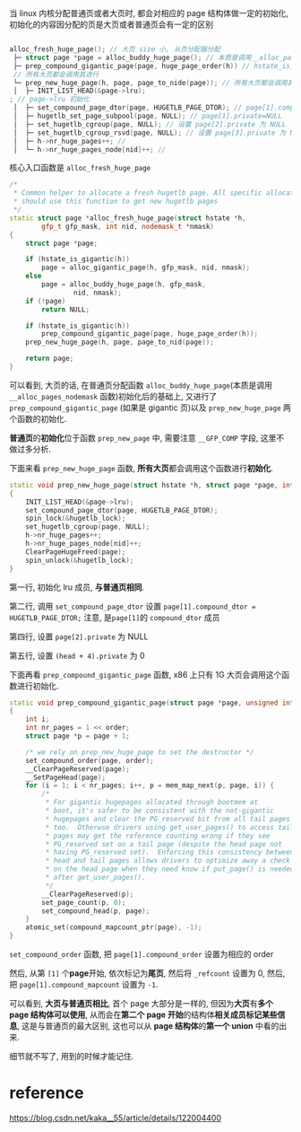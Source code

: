 
当 linux 内核分配普通页或者大页时, 都会对相应的 page 结构体做一定的初始化, 初始化的内容因分配的页是大页或者普通页会有一定的区别

```cpp

alloc_fresh_huge_page(); // 大页 size 小, 从页分配器分配
 ├─ struct page *page = alloc_buddy_huge_page(); // 本质是调用__alloc_pages, 直接分配了一个大页(2M/1G), 一共有很多 page 结构体, 返回首个 page 结构体
 ├─ prep_compound_gigantic_page(page, huge_page_order(h)) // hstate_is_gigantic 时候(目前是 1G size 的大页)
 // 所有大页都会调用其进行
 └─ prep_new_huge_page(h, page, page_to_nide(page)); // 所有大页都会调用其进行初始化
 │  ├─ INIT_LIST_HEAD(&page->lru);
; // page->lru 初始化
 │  ├─ set_compound_page_dtor(page, HUGETLB_PAGE_DTOR); // page[1].compound_dtor = HUGETLB_PAGE_DTOR
 │  ├─ hugetlb_set_page_subpool(page, NULL); // page[1].private=NULL
 │  ├─ set_hugetlb_cgroup(page, NULL); // 设置 page[2].private 为 NULL
 │  ├─ set_hugetlb_cgroup_rsvd(page, NULL); // 设置 page[3].private 为 NULL
 │  ├─ h->nr_huge_pages++; //
 │  └─ h->nr_huge_pages_node[nid]++; //
```

核心入口函数是 `alloc_fresh_huge_page`

```cpp
/*
 * Common helper to allocate a fresh hugetlb page. All specific allocators
 * should use this function to get new hugetlb pages
 */
static struct page *alloc_fresh_huge_page(struct hstate *h,
		gfp_t gfp_mask, int nid, nodemask_t *nmask)
{
	struct page *page;

	if (hstate_is_gigantic(h))
		page = alloc_gigantic_page(h, gfp_mask, nid, nmask);
	else
		page = alloc_buddy_huge_page(h, gfp_mask,
				nid, nmask);
	if (!page)
		return NULL;

	if (hstate_is_gigantic(h))
		prep_compound_gigantic_page(page, huge_page_order(h));
	prep_new_huge_page(h, page, page_to_nid(page));

	return page;
}
```

可以看到, 大页的话, 在普通页分配函数 `alloc_buddy_huge_page`(本质是调用 `__alloc_pages_nodemask` 函数)初始化后的基础上, 又进行了 `prep_compound_gigantic_page` (如果是 gigantic 页)以及 `prep_new_huge_page` 两个函数的初始化.

**普通页**的**初始化**位于函数 `prep_new_page` 中, 需要注意 `__GFP_COMP` 字段, 这里不做过多分析.

下面来看 `prep_new_huge_page` 函数, **所有大页**都会调用这个函数进行**初始化**.

```cpp
static void prep_new_huge_page(struct hstate *h, struct page *page, int nid)
{
	INIT_LIST_HEAD(&page->lru);
	set_compound_page_dtor(page, HUGETLB_PAGE_DTOR);
	spin_lock(&hugetlb_lock);
	set_hugetlb_cgroup(page, NULL);
	h->nr_huge_pages++;
	h->nr_huge_pages_node[nid]++;
	ClearPageHugeFreed(page);
	spin_unlock(&hugetlb_lock);
}
```

第一行, 初始化 lru 成员, **与普通页相同**.

第二行, 调用 `set_compound_page_dtor` 设置 `page[1].compound_dtor = HUGETLB_PAGE_DTOR;` 注意, 是`page[1]`的 `compound_dtor` 成员

第四行, 设置 `page[2].private` 为 NULL

第五行, 设置 `(head + 4).private` 为 0

下面再看 `prep_compound_gigantic_page` 函数, x86 上只有 1G 大页会调用这个函数进行初始化.

```cpp
static void prep_compound_gigantic_page(struct page *page, unsigned int order)
{
	int i;
	int nr_pages = 1 << order;
	struct page *p = page + 1;

	/* we rely on prep_new_huge_page to set the destructor */
	set_compound_order(page, order);
	__ClearPageReserved(page);
	__SetPageHead(page);
	for (i = 1; i < nr_pages; i++, p = mem_map_next(p, page, i)) {
		/*
		 * For gigantic hugepages allocated through bootmem at
		 * boot, it's safer to be consistent with the not-gigantic
		 * hugepages and clear the PG_reserved bit from all tail pages
		 * too.  Otherwse drivers using get_user_pages() to access tail
		 * pages may get the reference counting wrong if they see
		 * PG_reserved set on a tail page (despite the head page not
		 * having PG_reserved set).  Enforcing this consistency between
		 * head and tail pages allows drivers to optimize away a check
		 * on the head page when they need know if put_page() is needed
		 * after get_user_pages().
		 */
		__ClearPageReserved(p);
		set_page_count(p, 0);
		set_compound_head(p, page);
	}
	atomic_set(compound_mapcount_ptr(page), -1);
}
```

`set_compound_order` 函数, 把 `page[1].compound_order` 设置为相应的 order

然后, 从第 `[1]` 个**page**开始, 依次标记为**尾页**, 然后将 `_refcount` 设置为 0, 然后, 把 `page[1].compound_mapcount` 设置为 `-1`.

可以看到, **大页与普通页相比**, 首个 page 大部分是一样的, 但因为**大页**有**多个 page 结构体可以使用**, 从而会在**第二个 page 开始**的结构体**相关成员标记某些信息**, 这是与普通页的最大区别, 这也可以从 **page 结构体**的**第一个 union** 中看的出来.

细节就不写了, 用到的时候才能记住.

# reference

https://blog.csdn.net/kaka__55/article/details/122004400